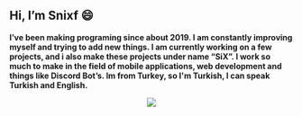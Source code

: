 ## Hi, I’m Snixf 😄

**I’ve been making programing since about 2019. I am constantly improving myself and trying to add new things. I am currently working on a few projects, and i also make these projects under name “SiX”. I work so much to make in the field of mobile applications, web development and things like Discord Bot’s. Im from Turkey, so I'm Turkish, I can speak Turkish and English.**






<p align="center">
  <a href="https://discord.com/users/801508376491327518">
     <img src="https://discord.c99.nl/widget/theme-4/801508376491327518.png"/>
       </a>
</p>
